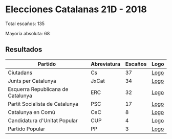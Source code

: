 # Elecciones Catalanas 21D - 2018

Total escaños: 135

Mayoría absoluta: 68

## Resultados

| Partido | Abreviatura | Escaños | Logo |
| - | - | - | - |
| Ciutadans | Cs | 37 | [Logo](https://github.com/playzzz/Pactos/blob/master/Logos/Cs.jpg?raw=true)
| Junts per Catalunya | JxCat | 34 | [Logo](https://github.com/playzzz/Pactos/blob/master/Logos/JxCAT.jpg?raw=true)
| Esquerra Republicana de Catalunya | ERC | 32 | [Logo](https://github.com/playzzz/Pactos/blob/master/Logos/ERC.jpg?raw=true)
| Partit Socialista de Catalunya | PSC | 17 | [Logo](https://github.com/playzzz/Pactos/blob/master/Logos/PSOE.jpg?raw=true)
| Catalunya en Comú | CeC | 8 | [Logo](https://github.com/playzzz/Pactos/blob/master/Logos/ECP.jpg?raw=true)
| Candidatura d'Unitat Popular | CUP | 4 | [Logo](https://github.com/playzzz/Pactos/blob/master/Logos/CUP.jpg?raw=true)
| Partido Popular | PP | 3 | [Logo](https://github.com/playzzz/Pactos/blob/master/Logos/PP.jpg?raw=true)
